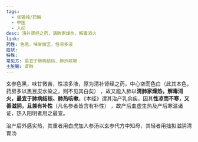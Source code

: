 ```yaml
---
tags:
  - 张锡纯/药解
  - 中医
  - 人纪
desc: 清补肾经之药，清肺家燥热，解毒消火
link: 
药性: 色黑，味甘微苦，性凉多液
症状: 
特殊: 
常见方: 最宜于肺病结核、肺热咳嗽
主脏腑: 肾肺
---
```


玄参色黑，味甘微苦，性凉多液，原为清补肾经之药，中心空而色白（此其本色，药房多以黑豆皮水染之，则不见其白矣） ，故又能入肺以**清肺家燥热，解毒消火，最宜于肺病结核、肺热咳嗽**。《本经》谓其治产乳余疾，因其**性凉而不寒，又善滋阴，且兼有补性**（凡名参者皆含有补性） ，故产后血虚生热及产后寒温诸证，热入阳明者用之最宜。

治产后外感实热，其重者用白虎加人参汤以玄参代方中知母，其轻者用拙拟滋阴清胃汤

